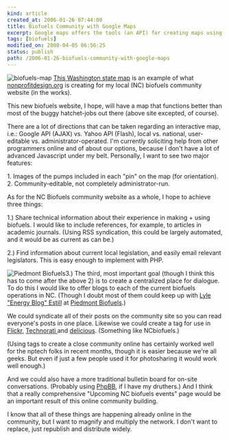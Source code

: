 ```yaml
---
kind: article
created_at: 2006-01-26 07:44:00
title: Biofuels Community with Google Maps
excerpt: Google maps offers the tools (an API) for creating maps using their interface, and this is an example of what I'm creating for the local Piedmont Biofuels community website.
tags: [biofuels]
modified_on: 2008-04-05 06:56:25
status: publish 
path: /2006-01-26-biofuels-community-with-google-maps
---
```


<img src='/static/images/biofuelsmap.jpg' alt='biofuels-map' /> <a href="http://www.ultramegaok.com/biodiesel/stations.html">This Washington state map</a> is an example of what <a href="http://www.nonprofitdesign.org">nonprofitdesign.org</a> is creating for my local (NC) biofuels community website (in the works).

This new biofuels website, I hope, will have a map that functions better than most of the buggy hatchet-jobs out there (above site excepted, of course).

There are a lot of directions that can be taken regarding an interactive map, i.e.: Google API (AJAX) vs. Yahoo API (Flash), local vs. national, user-editable vs. administrator-operated. I'm currently soliciting help from other programmers online and of about our options, because I don't have a lot of advanced Javascript under my belt. Personally, I want to see two major features:

<p>
1. Images of the pumps included in each "pin" on the map (for orientation).
2. Community-editable, not completely administrator-run.
</p>

As for the NC Biofuels community website as a whole, I hope to achieve three things:

<p>
1.) Share technical information about their experience in making + using biofuels. I would like to include references, for example, to articles in academic journals. (Using RSS syndication, this could be largely automated, and it would be as current as can be.)
</p>
<p>
2.) Find information about current local legislation, and easily email relevant legislators. This is easy enough to implement with PHP. 
</p>
<p>
<img src='/static/images/pbwebsite.jpg' alt='Piedmont Biofuels' alt="piedmont biofuels site" />3.) The third, most important goal (though I think this has to come after the above 2) is to create a centralized place for dialogue. To do this I would like to offer blogs to each of the current biofuels operations in NC. (Though I doubt most of them could keep up with <a href="http://www.biofuels.coop/blog/">Lyle "Energy Blog" Estill</a> at <a href="http://www.biofuels.coop/">Piedmont Biofuels</a>.) 


We could syndicate all of their posts on the community site so you can read everyone's posts in one place. Likewise we could create a tag for use in <a href="http://www.flickr.com/">Flickr</a>, <a href="http://www.technorati.com/">Technorati </a>and <a href="http://del.icio.us/">delicious</a>. (Something like NCbiofuels.) 

(Using tags to create a close community online has certainly worked well for the nptech folks in recent months, though it is easier because we're all geeks. But even if just a few people used it for photosharing it would work well enough.)

And we could also have a more traditional bulletin board for on-site conversations. (Probably using <a href="http://www.phpbb.com/">PhpBB</a>, if I have my druthers.) And I think that a really comprehensive "Upcoming NC biofuels events" page would be an important result of this online community building.

I know that all of these things are happening already online in the community, but I want to magnify and multiply the network. I don't want to replace, just republish and distribute widely.</p>
